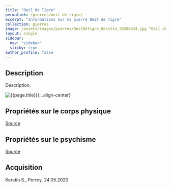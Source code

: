 ```yaml
---
title: "Oeil de Tigre"
permalink: /pierres/oeil-de-tigre/
excerpt: "Informations sur ma pierre Oeil de Tigre"
collection: pierres
image: /assets/images/pierres/OeilDeTigre_Kerstin_20200524.jpg "Oeil de Tigre"
layout: single
sidebar:
  nav: "sidebar"
  sticky: true
author_profile: false
---
```


## Description
Description.

![{{page.title}}]({{page.image}} "Oeil de Tigre"){: .align-center}


## Propriétés sur le corps physique


[Source](https://)


## Propriétés sur le psychisme


[Source](https://)

## Acquisition
Kerstin S., Perroy, 24.05.2020
